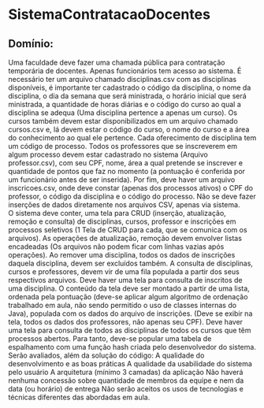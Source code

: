 # SistemaContratacaoDocentes

## Domínio: 
Uma faculdade deve fazer uma chamada pública para contratação temporária de docentes. Apenas 
funcionários tem acesso ao sistema. É necessário ter um arquivo chamado disciplinas.csv com as 
disciplinas disponíveis, é importante ter cadastrado o código da disciplina, o nome da disciplina, o dia da 
semana que será ministrada, o horário inicial que será ministrada, a quantidade de horas diárias e o código 
do curso ao qual a disciplina se adequa (Uma disciplina pertence a apenas um curso). Os cursos também 
devem estar disponibilizados em um arquivo chamado cursos.csv e, lá devem estar o código do curso, o 
nome do curso e a área do conhecimento ao qual ele pertence. Cada oferecimento de disciplina tem um 
código de processo. Todos os professores que se inscreverem em algum processo devem estar cadastrado 
no sistema (Arquivo professor.csv), com seu CPF, nome, área a qual pretende se inscrever e quantidade de 
pontos que faz no momento (a pontuação é conferida por um funcionário antes de ser inserida). Por fim, 
deve haver um arquivo inscricoes.csv, onde deve constar (apenas dos processos ativos) o CPF do professor, 
o código da disciplina e o código do processo. 
Não se deve fazer inserções de dados diretamente nos arquivos CSV, apenas via sistema.  
O sistema deve conter, uma tela para CRUD (inserção, atualização, remoção e consulta) de disciplinas, 
cursos, professor e inscrições em processos seletivos (1 Tela de CRUD para cada, que se comunica com os 
arquivos). As operações de atualização, remoção devem envolver listas encadeadas (Os arquivos não 
podem ficar com linhas vazias após operações). Ao remover uma disciplina, todos os dados de inscrições 
daquela disciplina, devem ser excluídos também. A consulta de disciplinas, cursos e professores, devem 
vir de uma fila populada a partir dos seus respectivos arquivos. 
Deve haver uma tela para consulta de inscritos de uma disciplina. O conteúdo da tela deve ser montado a 
partir de uma lista, ordenada pela pontuação (deve-se aplicar algum algoritmo de ordenação trabalhado 
em aula, não sendo permitido o uso de classes internas do Java), populada com os dados do arquivo de 
inscrições. (Deve se exibir na tela, todos os dados dos professores, não apenas seu CPF). 
Deve haver uma tela para consulta de todos as disciplinas de todos os cursos que têm processos abertos. 
Para tanto, deve-se popular uma tabela de espalhamento com uma função hash criada pelo desenvolvedor 
do sistema. 
Serão avaliados, além da solução do código: 
A qualidade do desenvolvimento e as boas práticas 
A qualidade da usabilidade do sistema pelo usuário 
A arquitetura (mínimo 3 camadas) da aplicação 
Não haverá nenhuma concessão sobre quantidade de membros da equipe e nem da data (ou horário) de 
entrega 
Não serão aceitos os usos de tecnologias e técnicas diferentes das abordadas em aula.
